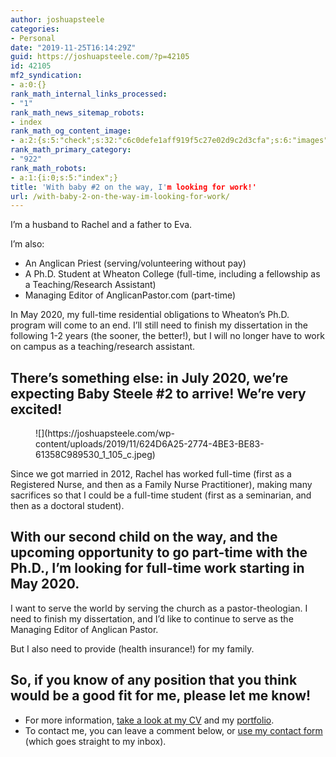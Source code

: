 ```yaml
---
author: joshuapsteele
categories:
- Personal
date: "2019-11-25T16:14:29Z"
guid: https://joshuapsteele.com/?p=42105
id: 42105
mf2_syndication:
- a:0:{}
rank_math_internal_links_processed:
- "1"
rank_math_news_sitemap_robots:
- index
rank_math_og_content_image:
- a:2:{s:5:"check";s:32:"c6c0defe1aff919f5c27e02d9c2d3cfa";s:6:"images";a:1:{i:0;i:42107;}}
rank_math_primary_category:
- "922"
rank_math_robots:
- a:1:{i:0;s:5:"index";}
title: 'With baby #2 on the way, I'm looking for work!'
url: /with-baby-2-on-the-way-im-looking-for-work/
---
```


I’m a husband to Rachel and a father to Eva.

I’m also:

- An Anglican Priest (serving/volunteering without pay)
- A Ph.D. Student at Wheaton College (full-time, including a fellowship as a Teaching/Research Assistant)
- Managing Editor of AnglicanPastor.com (part-time)

In May 2020, my full-time residential obligations to Wheaton’s Ph.D. program will come to an end. I’ll still need to finish my dissertation in the following 1-2 years (the sooner, the better!), but I will no longer have to work on campus as a teaching/research assistant.

## There’s something else: in July 2020, we’re expecting Baby Steele #2 to arrive! We’re very excited!

<figure class="wp-block-image size-large">![](https://joshuapsteele.com/wp-content/uploads/2019/11/624D6A25-2774-4BE3-BE83-61358C989530_1_105_c.jpeg)</figure>Since we got married in 2012, Rachel has worked full-time (first as a Registered Nurse, and then as a Family Nurse Practitioner), making many sacrifices so that I could be a full-time student (first as a seminarian, and then as a doctoral student).

## With our second child on the way, and the upcoming opportunity to go part-time with the Ph.D., I’m looking for full-time work starting in May 2020.

I want to serve the world by serving the church as a pastor-theologian. I need to finish my dissertation, and I’d like to continue to serve as the Managing Editor of Anglican Pastor.

But I also need to provide (health insurance!) for my family.

## So, if you know of any position that you think would be a good fit for me, please let me know!

- For more information, [take a look at my CV](https://joshuapsteele.com/portfolio/cv/) and my [portfolio](https://joshuapsteele.com/portfolio/).
- To contact me, you can leave a comment below, or [use my contact form](https://joshuapsteele.com/contact/) (which goes straight to my inbox).